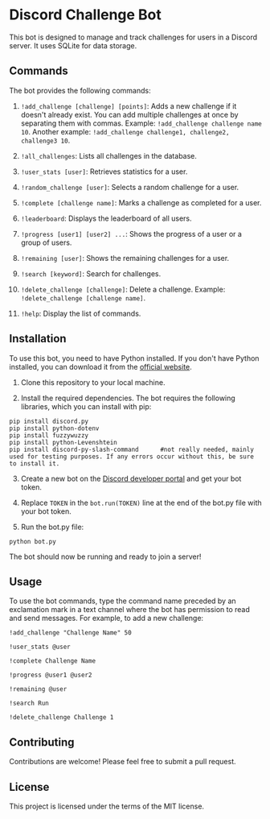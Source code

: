 # Discord Challenge Bot

This bot is designed to manage and track challenges for users in a Discord server. It uses SQLite for data storage.

## Commands

The bot provides the following commands:

1. `!add_challenge [challenge] [points]`: Adds a new challenge if it doesn't already exist. You can add multiple challenges at once by separating them with commas. Example: `!add_challenge challenge name 10`. Another example: `!add_challenge challenge1, challenge2, challenge3 10`.

2. `!all_challenges`: Lists all challenges in the database.

3. `!user_stats [user]`: Retrieves statistics for a user.

4. `!random_challenge [user]`: Selects a random challenge for a user.

5. `!complete [challenge name]`: Marks a challenge as completed for a user.

6. `!leaderboard`: Displays the leaderboard of all users.

7. `!progress [user1] [user2] ...`: Shows the progress of a user or a group of users.

8. `!remaining [user]`: Shows the remaining challenges for a user.

9. `!search [keyword]`: Search for challenges.

10. `!delete_challenge [challenge]`: Delete a challenge. Example: `!delete_challenge [challenge name]`.

11. `!help`: Display the list of commands.

## Installation

To use this bot, you need to have Python installed. If you don't have Python installed, you can download it from the [official website](https://www.python.org/downloads/).

1. Clone this repository to your local machine.

2. Install the required dependencies. The bot requires the following libraries, which you can install with pip:

```
pip install discord.py
pip install python-dotenv
pip install fuzzywuzzy
pip install python-Levenshtein
pip install discord-py-slash-command      #not really needed, mainly used for testing purposes. If any errors occur without this, be sure to install it.
```

3. Create a new bot on the [Discord developer portal](https://discord.com/developers/applications) and get your bot token.

4. Replace `TOKEN` in the `bot.run(TOKEN)` line at the end of the bot.py file with your bot token.

5. Run the bot.py file:

```
python bot.py
```

The bot should now be running and ready to join a server!

## Usage

To use the bot commands, type the command name preceded by an exclamation mark in a text channel where the bot has permission to read and send messages. For example, to add a new challenge:

```
!add_challenge "Challenge Name" 50

!user_stats @user

!complete Challenge Name

!progress @user1 @user2

!remaining @user

!search Run

!delete_challenge Challenge 1
```

## Contributing

Contributions are welcome! Please feel free to submit a pull request.

## License

This project is licensed under the terms of the MIT license.
